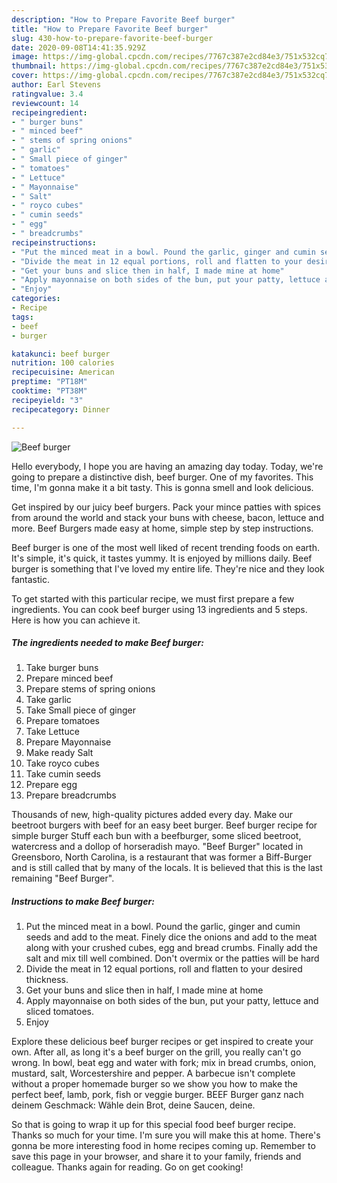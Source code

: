 ```yaml
---
description: "How to Prepare Favorite Beef burger"
title: "How to Prepare Favorite Beef burger"
slug: 430-how-to-prepare-favorite-beef-burger
date: 2020-09-08T14:41:35.929Z
image: https://img-global.cpcdn.com/recipes/7767c387e2cd84e3/751x532cq70/beef-burger-recipe-main-photo.jpg
thumbnail: https://img-global.cpcdn.com/recipes/7767c387e2cd84e3/751x532cq70/beef-burger-recipe-main-photo.jpg
cover: https://img-global.cpcdn.com/recipes/7767c387e2cd84e3/751x532cq70/beef-burger-recipe-main-photo.jpg
author: Earl Stevens
ratingvalue: 3.4
reviewcount: 14
recipeingredient:
- " burger buns"
- " minced beef"
- " stems of spring onions"
- " garlic"
- " Small piece of ginger"
- " tomatoes"
- " Lettuce"
- " Mayonnaise"
- " Salt"
- " royco cubes"
- " cumin seeds"
- " egg"
- " breadcrumbs"
recipeinstructions:
- "Put the minced meat in a bowl. Pound the garlic, ginger and cumin seeds and add to the meat. Finely dice the onions and add to the meat along with your crushed cubes, egg and bread crumbs. Finally add the salt and mix till well combined. Don&#39;t overmix or the patties will be hard"
- "Divide the meat in 12 equal portions, roll and flatten to your desired thickness."
- "Get your buns and slice then in half, I made mine at home"
- "Apply mayonnaise on both sides of the bun, put your patty, lettuce and sliced tomatoes."
- "Enjoy"
categories:
- Recipe
tags:
- beef
- burger

katakunci: beef burger 
nutrition: 100 calories
recipecuisine: American
preptime: "PT18M"
cooktime: "PT38M"
recipeyield: "3"
recipecategory: Dinner

---
```



![Beef burger](https://img-global.cpcdn.com/recipes/7767c387e2cd84e3/751x532cq70/beef-burger-recipe-main-photo.jpg)

Hello everybody, I hope you are having an amazing day today. Today, we're going to prepare a distinctive dish, beef burger. One of my favorites. This time, I'm gonna make it a bit tasty. This is gonna smell and look delicious.

Get inspired by our juicy beef burgers. Pack your mince patties with spices from around the world and stack your buns with cheese, bacon, lettuce and more. Beef Burgers made easy at home, simple step by step instructions.

Beef burger is one of the most well liked of recent trending foods on earth. It's simple, it's quick, it tastes yummy. It is enjoyed by millions daily. Beef burger is something that I've loved my entire life. They're nice and they look fantastic.


To get started with this particular recipe, we must first prepare a few ingredients. You can cook beef burger using 13 ingredients and 5 steps. Here is how you can achieve it.

<!--inarticleads1-->

##### The ingredients needed to make Beef burger:

1. Take  burger buns
1. Prepare  minced beef
1. Prepare  stems of spring onions
1. Take  garlic
1. Take  Small piece of ginger
1. Prepare  tomatoes
1. Take  Lettuce
1. Prepare  Mayonnaise
1. Make ready  Salt
1. Take  royco cubes
1. Take  cumin seeds
1. Prepare  egg
1. Prepare  breadcrumbs


Thousands of new, high-quality pictures added every day. Make our beetroot burgers with beef for an easy beet burger. Beef burger recipe for simple burger Stuff each bun with a beefburger, some sliced beetroot, watercress and a dollop of horseradish mayo. &#34;Beef Burger&#34; located in Greensboro, North Carolina, is a restaurant that was former a Biff-Burger and is still called that by many of the locals. It is believed that this is the last remaining &#34;Beef Burger&#34;. 

<!--inarticleads2-->

##### Instructions to make Beef burger:

1. Put the minced meat in a bowl. Pound the garlic, ginger and cumin seeds and add to the meat. Finely dice the onions and add to the meat along with your crushed cubes, egg and bread crumbs. Finally add the salt and mix till well combined. Don&#39;t overmix or the patties will be hard
1. Divide the meat in 12 equal portions, roll and flatten to your desired thickness.
1. Get your buns and slice then in half, I made mine at home
1. Apply mayonnaise on both sides of the bun, put your patty, lettuce and sliced tomatoes.
1. Enjoy


Explore these delicious beef burger recipes or get inspired to create your own. After all, as long it&#39;s a beef burger on the grill, you really can&#39;t go wrong. In bowl, beat egg and water with fork; mix in bread crumbs, onion, mustard, salt, Worcestershire and pepper. A barbecue isn&#39;t complete without a proper homemade burger so we show you how to make the perfect beef, lamb, pork, fish or veggie burger. BEEF Burger ganz nach deinem Geschmack: Wähle dein Brot, deine Saucen, deine. 

So that is going to wrap it up for this special food beef burger recipe. Thanks so much for your time. I'm sure you will make this at home. There's gonna be more interesting food in home recipes coming up. Remember to save this page in your browser, and share it to your family, friends and colleague. Thanks again for reading. Go on get cooking!
